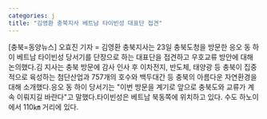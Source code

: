 ```yaml
---
categories: j
title: "김영환 충북지사 베트남 타이빈성 대표단 접견"
---
```

[충북=동양뉴스] 오효진 기자 = 김영환 충북지사는 23일 충북도청을 방문한 응오 동 하이 베트남 타이빈성 당서기를 단장으로 하는 대표단을 접견하고 우호교류 방안에 대해 논의했다.김 지사는 충북 방문에 감사 인사 후 이차전지, 반도체, 태양광 등 충북이 집중적으로 육성하는 첨단산업과 757개의 호수와 백두대간 등 충북의 아름다운 자연환경을 대해 소개했다.응오 동 하이 당서기는 "이번 방문을 계기로 앞으로 충북도와 교류가 계속 이뤄지길 바란다"고 말했다.타이빈성은 베트남 북동쪽에 위치하고 있다. 수도 하노이에서 110㎞ 거리에 있다.
